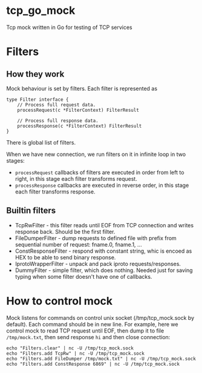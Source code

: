 # tcp_go_mock
Tcp mock written in Go for testing of TCP services

# Filters
## How they work
Mock behaviour is set by filters. Each filter is represented as
```
type Filter interface {
    // Process full request data.
    processRequest(c *FilterContext) FilterResult

    // Process full response data.
    processResponse(c *FilterContext) FilterResult
}
```

There is global list of filters.

When we have new connection, we run filters on it in infinite loop in two stages:
* ```processRequest``` callbacks of filters are executed in order from left to right, in this stage each filter transforms request.
* ```processResponse``` callbacks are executed in reverse order, in this stage each filter transforms response.

## Builtin filters
* TcpRwFilter - this filter reads until EOF from TCP connection and writes response back. Should be the first filter.
* FileDumperFilter - dump requests to defined file with prefix from sequential number of request: fname.0, fname.1, ...
* ConstResponseFilter - respond with constant string, whic is encoed as HEX to be able to send binary response.
* IprotoWrapperFilter - unpack and pack iproto requests/responses.
* DummyFilter - simple filter, which does nothing. Needed just for saving typing when some filter doesn't have one of callbacks.

# How to control mock
Mock listens for commands on control unix socket (/tmp/tcp_mock.sock by default). Each command should be in new line.
For example, here we control mock to read TCP request until EOF, then dump it to file ```/tmp/mock.txt```, then send response ```hi``` and then close connection:
```
echo "Filters.clear" | nc -U /tmp/tcp_mock.sock
echo "Filters.add TcpRw" | nc -U /tmp/tcp_mock.sock
echo "Filters.add FileDumper /tmp/mock.txt" | nc -U /tmp/tcp_mock.sock
echo "Filters.add ConstResponse 6869" | nc -U /tmp/tcp_mock.sock
```
